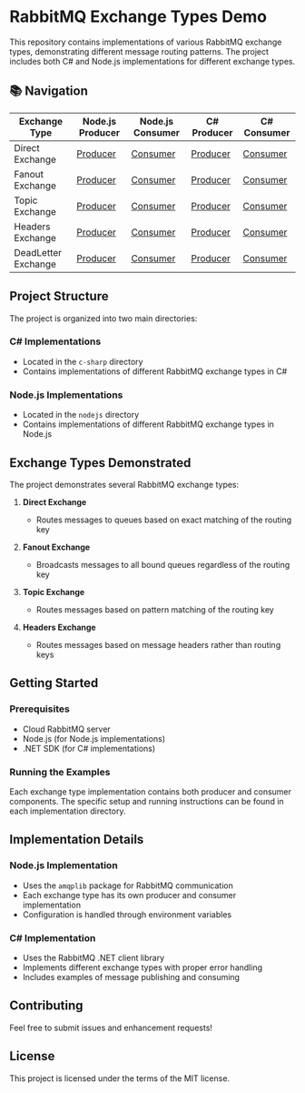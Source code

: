 # RabbitMQ Exchange Types Demo

This repository contains implementations of various RabbitMQ exchange types, demonstrating different message routing patterns. The project includes both C# and Node.js implementations for different exchange types.

## 📚 Navigation

|   Exchange Type   | Node.js Producer | Node.js Consumer | C# Producer | C# Consumer |
|---------------|------------------|------------------|-------------|-------------|
| Direct Exchange | [Producer](nodejs/DirectExchange/DirectExhange.Producer/main.js) | [Consumer](nodejs/DirectExchange/DirectExchange.Consumer/main.js) | [Producer](c-sharp/RabbitMQExchangeTypes/DirectExchange.Producer/Program.cs) | [Consumer](c-sharp/RabbitMQExchangeTypes/DirectExchange.Consumer/Program.cs) |
| Fanout Exchange | [Producer](nodejs/FanoutExchange/FanoutExchange.Producer/main.js) | [Consumer](nodejs/FanoutExchange/FanoutExchange.Consumer/main.js) | [Producer](c-sharp/RabbitMQExchangeTypes/FanoutExchange.Producer/Program.cs) | [Consumer](c-sharp/RabbitMQExchangeTypes/FanoutExchange.Consumer/Program.cs) |
| Topic Exchange | [Producer](nodejs/TopicExchange/TopicExchange.Producer/main.js) | [Consumer](nodejs/TopicExchange/TopicExchange.Consumer/main.js) | [Producer](c-sharp/RabbitMQExchangeTypes/TopicExchange.Producer/Program.cs) | [Consumer](c-sharp/RabbitMQExchangeTypes/TopicExchange.Consumer/Program.cs) |
| Headers Exchange | [Producer](nodejs/HeaderExchange/HeaderExchange.Producer/main.js) | [Consumer](nodejs/HeaderExchange/HeaderExchange.Consumer/main.js) | [Producer](c-sharp/RabbitMQExchangeTypes/HeaderExchange.Producer/Program.cs) | [Consumer](c-sharp/RabbitMQExchangeTypes/HeaderExchange.Consumer/Program.cs) |
| DeadLetter Exchange | [Producer](nodejs/DeadLetterExchange/DeadLetterExchange.Producer/main.js) | [Consumer](nodejs/DeadLetterExchange/DeadLetterExchance.Consumer/main.js) | [Producer](c-sharp/RabbitMQExchangeTypes/DeadLetterExchange.Producer/Program.cs) | [Consumer](c-sharp/RabbitMQExchangeTypes/DeadLetterExchange.Consumer/Program.cs) |

## Project Structure

The project is organized into two main directories:

### C# Implementations
- Located in the `c-sharp` directory
- Contains implementations of different RabbitMQ exchange types in C#

### Node.js Implementations
- Located in the `nodejs` directory
- Contains implementations of different RabbitMQ exchange types in Node.js

## Exchange Types Demonstrated

The project demonstrates several RabbitMQ exchange types:

1. **Direct Exchange**
   - Routes messages to queues based on exact matching of the routing key

2. **Fanout Exchange**
   - Broadcasts messages to all bound queues regardless of the routing key

3. **Topic Exchange**
   - Routes messages based on pattern matching of the routing key

4. **Headers Exchange**
   - Routes messages based on message headers rather than routing keys

## Getting Started

### Prerequisites
- Cloud RabbitMQ server
- Node.js (for Node.js implementations)
- .NET SDK (for C# implementations)

### Running the Examples
Each exchange type implementation contains both producer and consumer components. The specific setup and running instructions can be found in each implementation directory.

## Implementation Details

### Node.js Implementation
- Uses the `amqplib` package for RabbitMQ communication
- Each exchange type has its own producer and consumer implementation
- Configuration is handled through environment variables

### C# Implementation
- Uses the RabbitMQ .NET client library
- Implements different exchange types with proper error handling
- Includes examples of message publishing and consuming

## Contributing
Feel free to submit issues and enhancement requests!

## License
This project is licensed under the terms of the MIT license.